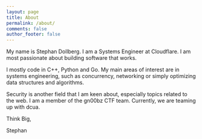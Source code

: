 ```yaml
---
layout: page
title: About
permalink: /about/
comments: false
author_footer: false
---
```


My name is Stephan Dollberg. I am a Systems Engineer at Cloudflare. I am most passionate about building software that works.

I mostly code in C++, Python and Go. My main areas of interest are in systems engineering, such as concurrency, networking or simply optimizing data structures and algorithms.

Security is another field that I am keen about, especially topics related to the web. I am a member of the gn00bz CTF team. Currently, we are teaming up with dcua.

Think Big,

Stephan
